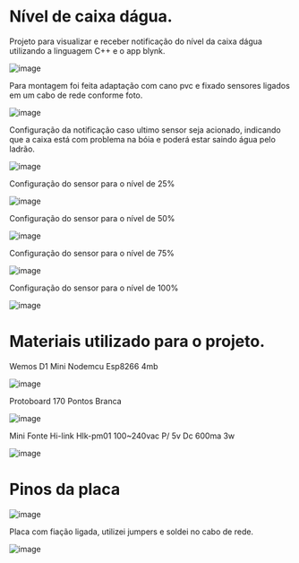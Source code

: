 # Nível de caixa dágua.

Projeto para visualizar e receber notificação do nível da caixa dágua utilizando a linguagem C++ e o app blynk.

![image](https://user-images.githubusercontent.com/109484017/199121298-d777296d-6093-47f9-b229-3bbe4320ba49.png)

Para montagem foi feita adaptação com cano pvc e fixado sensores ligados em um cabo de rede conforme foto.

![image](https://user-images.githubusercontent.com/109484017/199121778-fbfaabe6-dcb3-431e-97bf-3073b8e681cd.png)

Configuração da notificação caso ultimo sensor seja acionado, indicando que a caixa está com problema na bóia e poderá estar saindo água pelo ladrão.

![image](https://user-images.githubusercontent.com/109484017/199122284-20ed5155-6c8d-40b0-83f0-7d28bf702520.png)

Configuração do sensor para o nível de 25% 

![image](https://user-images.githubusercontent.com/109484017/199122428-e1af2861-9ae8-4972-86a3-7fe25c7d678a.png)

Configuração do sensor para o nível de 50%

![image](https://user-images.githubusercontent.com/109484017/199122639-000bf809-8121-4533-a69f-826a935c90fa.png)

Configuração do sensor para o nível de 75%

![image](https://user-images.githubusercontent.com/109484017/199122754-fbc291ca-2bcc-4763-8cea-0afe7bacc471.png)

Configuração do sensor para o nível de 100%

![image](https://user-images.githubusercontent.com/109484017/199122835-ff824202-e621-4fea-904d-1d89f23874af.png)

# Materiais utilizado para o projeto.

Wemos D1 Mini Nodemcu Esp8266 4mb

![image](https://user-images.githubusercontent.com/109484017/199123394-364c4304-a7bc-4a00-84a0-08b0c6237e59.png)

Protoboard 170 Pontos Branca

![image](https://user-images.githubusercontent.com/109484017/199123572-ceb89d79-9ba2-496e-9d17-2cd0ac9a22bf.png)

Mini Fonte Hi-link Hlk-pm01 100~240vac P/ 5v Dc 600ma 3w

![image](https://user-images.githubusercontent.com/109484017/199123725-963a26b7-3d49-4c32-a6a6-aa7a35292be6.png)

# Pinos da placa

![image](https://user-images.githubusercontent.com/109484017/199124862-0046aaf0-a3b7-4fcf-85b7-e6c46af44a79.png)

Placa com fiação ligada, utilizei jumpers e soldei no cabo de rede.

![image](https://user-images.githubusercontent.com/109484017/199125600-3ab3ac10-d41d-4802-90e3-9d14e0825814.png)









